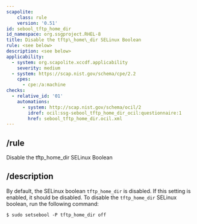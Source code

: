 ```yaml
---
scapolite:
    class: rule
    version: '0.51'
id: sebool_tftp_home_dir
id_namespace: org.ssgproject.RHEL-8
title: Disable the tftp\_home\_dir SELinux Boolean
rule: <see below>
description: <see below>
applicability:
  - system: org.scapolite.xccdf.applicability
    severity: medium
  - system: https://scap.nist.gov/schema/cpe/2.2
    cpes:
      - cpe:/a:machine
checks:
  - relative_id: '01'
    automations:
      - system: http://scap.nist.gov/schema/ocil/2
        idref: ocil:ssg-sebool_tftp_home_dir_ocil:questionnaire:1
        href: sebool_tftp_home_dir.ocil.xml
---
```



## /rule

Disable the tftp\_home\_dir SELinux Boolean

## /description

By
default, the SELinux boolean `tftp_home_dir` is disabled. If this
setting is enabled, it should be disabled. To disable the
`tftp_home_dir` SELinux boolean, run the following command:

``` 
$ sudo setsebool -P tftp_home_dir off
```
